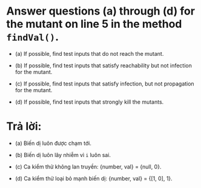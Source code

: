 # Answer questions (a) through (d) for the mutant on line 5 in the method `findVal()`.

* (a) If possible, find test inputs that do not reach the mutant.

* (b) If possible, find test inputs that satisfy reachability but not
infection for the mutant.

* (c) If possible, find test inputs that satisfy infection, but not
propagation for the mutant.

* (d) If possible, find test inputs that strongly kill the mutants.

# Trả lời:
* (a) Biến dị luôn được chạm tới.

* (b) Biến dị luôn lây nhiễm vì `i` luôn sai.

* (c) Ca kiểm thử không lan truyền: {number, val} = {null, 0}.

* (d) Ca kiểm thử loại bỏ mạnh biến dị: {number, val} = {[1, 0], 1}.